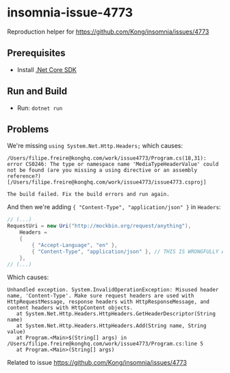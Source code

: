 # insomnia-issue-4773

Reproduction helper for https://github.com/Kong/insomnia/issues/4773

## Prerequisites

- Install [.Net Core SDK](https://dotnet.microsoft.com/en-us/download)

## Run and Build

- Run: `dotnet run`

## Problems

We're missing `using System.Net.Http.Headers;` which causes:

```
/Users/filipe.freire@konghq.com/work/issue4773/Program.cs(18,31): error CS0246: The type or namespace name 'MediaTypeHeaderValue' could not be found (are you missing a using directive or an assembly reference?) [/Users/filipe.freire@konghq.com/work/issue4773/issue4773.csproj]

The build failed. Fix the build errors and run again.
```

And then we're adding `{ "Content-Type", "application/json" }` in `Headers`:

```csharp
// (...)
RequestUri = new Uri("http://mockbin.org/request/anything"),
    Headers =
    {
        { "Accept-Language", "en" },
        { "Content-Type", "application/json" }, // THIS IS WRONGFULLY ADDED
    },
// (...)
```

Which causes:

```
Unhandled exception. System.InvalidOperationException: Misused header name, 'Content-Type'. Make sure request headers are used with HttpRequestMessage, response headers with HttpResponseMessage, and content headers with HttpContent objects.
   at System.Net.Http.Headers.HttpHeaders.GetHeaderDescriptor(String name)
   at System.Net.Http.Headers.HttpHeaders.Add(String name, String value)
   at Program.<Main>$(String[] args) in /Users/filipe.freire@konghq.com/work/issue4773/Program.cs:line 5
   at Program.<Main>(String[] args)
```

Related to issue https://github.com/Kong/insomnia/issues/4773
